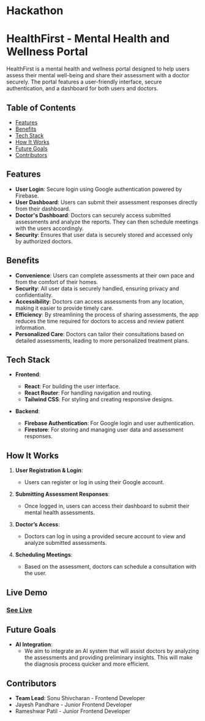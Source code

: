 # Hackathon

# **HealthFirst - Mental Health and Wellness Portal**

HealthFirst is a mental health and wellness portal designed to help users assess their mental well-being and share their assessment with a doctor securely. The portal features a user-friendly interface, secure authentication, and a dashboard for both users and doctors.

## **Table of Contents**
- [Features](#features)
- [Benefits](#benefits)
- [Tech Stack](#tech-stack)
- [How It Works](#how-it-works)
- [Future Goals](#future-goals)
- [Contributors](#contributors)

## **Features**
- **User Login**: Secure login using Google authentication powered by Firebase.
- **User Dashboard**: Users can submit their assessment responses directly from their dashboard.
- **Doctor's Dashboard**: Doctors can securely access submitted assessments and analyze the reports. They can then schedule meetings with the users accordingly.
- **Security**: Ensures that user data is securely stored and accessed only by authorized doctors.

## **Benefits**
- **Convenience**: Users can complete assessments at their own pace and from the comfort of their homes.
- **Security**: All user data is securely handled, ensuring privacy and confidentiality.
- **Accessibility**: Doctors can access assessments from any location, making it easier to provide timely care.
- **Efficiency**: By streamlining the process of sharing assessments, the app reduces the time required for doctors to access and review patient information.
- **Personalized Care**: Doctors can tailor their consultations based on detailed assessments, leading to more personalized treatment plans.

## **Tech Stack**
- **Frontend**:
  - **React**: For building the user interface.
  - **React Router**: For handling navigation and routing.
  - **Tailwind CSS**: For styling and creating responsive designs.
 
- **Backend**:
  - **Firebase Authentication**: For Google login and user authentication.
  - **Firestore**: For storing and managing user data and assessment responses.

## **How It Works**
1. **User Registration & Login**:
   - Users can register or log in using their Google account.
   
2. **Submitting Assessment Responses**:
   - Once logged in, users can access their dashboard to submit their mental health assessments.
   
3. **Doctor’s Access**:
   - Doctors can log in using a provided secure account to view and analyze submitted assessments.
   
4. **Scheduling Meetings**:
   - Based on the assessment, doctors can schedule a consultation with the user.
## Live Demo 
### [See Live](https://5173-idx-hackathon-1725078023216.cluster-3g4scxt2njdd6uovkqyfcabgo6.cloudworkstations.dev/)
## **Future Goals**
- **AI Integration**:
  - We aim to integrate an AI system that will assist doctors by analyzing the assessments and providing preliminary insights. This will make the diagnosis process quicker and more efficient.

## **Contributors**
- **Team Lead**: Sonu Shivcharan - Frontend Developer
- Jayesh Pandhare - Junior Frontend Developer
- Rameshwar Patil - Junior Frontend Developer


